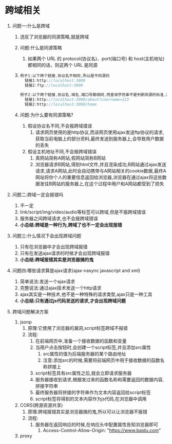 #  跨域相关

1. 问题一:什么是跨域

   1. 违反了浏览器的同源策略,就是跨域

   2. 问题:什么是同源策略

      1. 如果两个 URL 的 protocol(协议名)、port(端口号) 和 host(主机地址) 都相同的话，则这两个 URL 是同源

   3. ```javascript
      例子1:以下两个链接,协议名不相同,所以是不同源的
      	链接1:http://localhost:3000
      	链接2:ftp://localhost:3000
      	
      例子2:以下两个链接,协议名,域名,端口号都相同,而查询字符串不是判断同源的标准,所以是同源的
      	链接1:http://localhost:3000/about?username=123
      	链接2:http://localhost:3000/home
      ```

   4. 问题:为什么要有同源策略?

      1. 假设协议名不同,不会报跨域错误
         1. 请求网页使用的是http协议,而该网页使用ajax发送ftp协议的请求,获取当前电脑上的部分资料,最终发送到服务器上,会导致用户数据的丢失
      2. 假设主机地址不同,不会报跨域错误
         1. 真网站简称A网站,假网站简称B网站
         2. 浏览器请求B网站,得到html文件,并且渲染成功,B网站通过ajax发送请求,请求A网站,此时会自动携带与A网站相关的cookie数据,最终A网站将你个人的重要信息返回给浏览器,浏览器在通过ajax将这些数据发往B网站的服务器上,在这个过程中用户和A网站都受到了损失

2. 问题二:跨域一定会报错吗

   1. 不一定
   2. link/script/img/video/audio等标签可以跨域,但是不报跨域错误
   3. 服务器之间跨域请求,也不会报跨域错误
   4. **小总结:跨域是一种行为,跨域了也不一定会出现报错**

3. 问题三:什么情况下会出现跨域问题

   1. 只有在浏览器中才会出现跨域报错
   2. 只有在发送ajax请求的时候才会出现跨域报错
   3. **小总结:跨域报错其实是浏览器搞的鬼**

4. 问题四:哪些请求算是ajax请求(ajax->async javascript and xml)

   1. 简单说法:发送一个ajax请求
   2. 完整说法:通过ajax技术发送一个http请求
   3. ajax其实是一种技术,他不是一种特殊的请求类型,ajax只是一种工具
   4. **小总结:只有通过js代码发送的请求,才会出现跨域问题**

5. 跨域问题解决方案

   1. jsonp
      1. 原理:它使用了浏览器的漏洞,script标签跨域不报错
      2. 流程:
         1. 在前端网页中,准备一个接收数据的函数和变量
         2. 当用户点击按钮时,会创建一个script标签,并且添加src属性
            1. src属性的值为后端服务器的某个路由地址
            2. 注意:添加src的时候,需要将前端网页中用于接收数据的函数名称拼接上
         3. script标签具有src属性之后,就会立即请求服务器
         4. 服务器接收到请求,根据发过来的函数名称和需要返回的数据内容,拼接字符串
         5. 最终服务器将拼接的字符串作为文本内容返回给script标签
         6. script标签将得到的文本内容作为js代码,在浏览器中调用
   2. CORS(跨源资源共享)
      1. 原理:跨域报错其实是浏览器搞的鬼,所以可以让浏览器不报错
      2. 流程:
         1. 服务器在返回响应的时候,在响应头中配置属性告知浏览器即可
            1. Access-Control-Allow-Origin: "https://www.baidu.com"
   3. proxy




